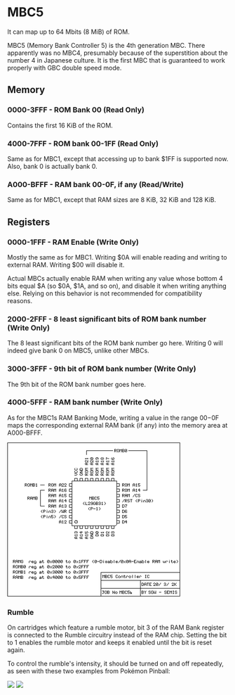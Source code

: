# MBC5

It can map up to 64 Mbits (8 MiB) of ROM.

MBC5 (Memory Bank Controller 5) is the 4th generation MBC. There
apparently was no MBC4, presumably because of the superstition about the
number 4 in Japanese culture. It is the first MBC that is guaranteed to
work properly with GBC double speed mode.

## Memory

### 0000-3FFF - ROM Bank 00 (Read Only)

Contains the first 16 KiB of the ROM.

### 4000-7FFF - ROM bank 00-1FF (Read Only)

Same as for MBC1, except that accessing up to bank $1FF is supported
now. Also, bank 0 is actually bank 0.

### A000-BFFF - RAM bank 00-0F, if any (Read/Write)

Same as for MBC1, except that RAM sizes are 8 KiB, 32 KiB and 128 KiB.

## Registers

### 0000-1FFF - RAM Enable (Write Only)

Mostly the same as for MBC1. Writing $0A will enable reading and
writing to external RAM. Writing $00 will disable it.

Actual MBCs actually enable RAM when writing any value whose bottom 4 bits equal $A (so $0A, $1A, and so on), and disable it when writing anything else.
Relying on this behavior is not recommended for compatibility reasons.

### 2000-2FFF - 8 least significant bits of ROM bank number (Write Only)

The 8 least significant bits of the ROM bank number go here. Writing 0 will indeed
give bank 0 on MBC5, unlike other MBCs.

### 3000-3FFF - 9th bit of ROM bank number (Write Only)

The 9th bit of the ROM bank number goes here.

### 4000-5FFF - RAM bank number (Write Only)

As for the MBC1s RAM Banking Mode, writing a value in the range $00-$0F
maps the corresponding external RAM bank (if any) into the memory area at
A000-BFFF.

![](imgs/MBC5.png "imgs/MBC5.png")

### Rumble

On cartridges which feature a rumble motor, bit 3 of the RAM Bank register
is connected to the Rumble circuitry instead of the RAM chip. Setting the
bit to 1 enables the rumble motor and keeps it enabled until the bit is reset again.

To control the rumble's intensity, it should be turned on and off repeatedly,
as seen with these two examples from Pokémon Pinball:

<img src="imgs/MBC5_Rumble_Mild.svg" width="950px">

<img src="imgs/MBC5_Rumble_Strong.svg" width="950px">
